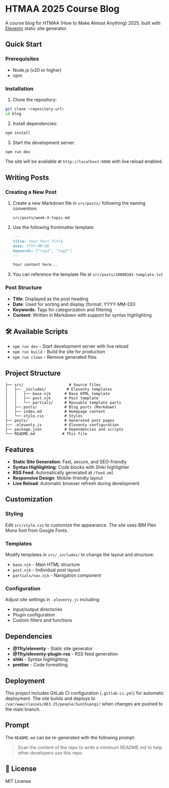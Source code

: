 # HTMAA 2025 Course Blog

A course blog for HTMAA (How to Make Almost Anything) 2025, built with [Eleventy](https://www.11ty.dev/) static site generator.

## Quick Start

### Prerequisites

- Node.js (v20 or higher)
- npm

### Installation

1. Clone the repository:

```bash
git clone <repository-url>
cd blog
```

2. Install dependencies:

```bash
npm install
```

3. Start the development server:

```bash
npm run dev
```

The site will be available at `http://localhost:8080` with live reload enabled.

## Writing Posts

### Creating a New Post

1. Create a new Markdown file in `src/posts/` following the naming convention:

   ```
   src/posts/week-X-topic.md
   ```

2. Use the following frontmatter template:

   ```markdown
   ---
   title: Your Post Title
   date: YYYY-MM-DD
   keywords: ["tag1", "tag2"]
   ---

   Your content here...
   ```

3. You can reference the template file at `src/posts/20000101-template.txt`

### Post Structure

- **Title**: Displayed as the post heading
- **Date**: Used for sorting and display (format: YYYY-MM-DD)
- **Keywords**: Tags for categorization and filtering
- **Content**: Written in Markdown with support for syntax highlighting

## 🛠️ Available Scripts

- `npm run dev` - Start development server with live reload
- `npm run build` - Build the site for production
- `npm run clean` - Remove generated files

## Project Structure

```
├── src/                    # Source files
│   ├── _includes/         # Eleventy templates
│   │   ├── base.njk      # Base HTML template
│   │   ├── post.njk      # Post template
│   │   └── partials/     # Reusable template parts
│   ├── posts/            # Blog posts (Markdown)
│   ├── index.md          # Homepage content
│   └── style.css         # Styles
├── posts/                # Generated post pages
├── .eleventy.js          # Eleventy configuration
├── package.json          # Dependencies and scripts
└── README.md            # This file
```

## Features

- **Static Site Generation**: Fast, secure, and SEO-friendly
- **Syntax Highlighting**: Code blocks with Shiki highlighter
- **RSS Feed**: Automatically generated at `/feed.xml`
- **Responsive Design**: Mobile-friendly layout
- **Live Reload**: Automatic browser refresh during development

## Customization

### Styling

Edit `src/style.css` to customize the appearance. The site uses IBM Plex Mono font from Google Fonts.

### Templates

Modify templates in `src/_includes/` to change the layout and structure:

- `base.njk` - Main HTML structure
- `post.njk` - Individual post layout
- `partials/nav.njk` - Navigation component

### Configuration

Adjust site settings in `.eleventy.js` including:

- Input/output directories
- Plugin configuration
- Custom filters and functions

## Dependencies

- **@11ty/eleventy** - Static site generator
- **@11ty/eleventy-plugin-rss** - RSS feed generation
- **shiki** - Syntax highlighting
- **prettier** - Code formatting

## Deployment

This project includes GitLab CI configuration (`.gitlab-ci.yml`) for automatic deployment. The site builds and deploys to `/var/www/classes/863.25/people/SunChuanqi/` when changes are pushed to the main branch.

## Prompt

The `README.md` can be re-generated with the following prompt:

> Scan the content of the repo to write a minimum README.md to help other developers use this repo.

## 📄 License

MIT License
